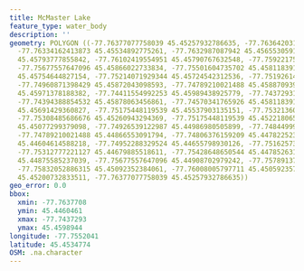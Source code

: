 ```yaml
---
title: McMaster Lake
feature_type: water_body
description: ''
geometry: POLYGON ((-77.76377077758039 45.45257932786635, -77.76364203154772 45.45417487484358,
  -77.76334162413873 45.45534892775261, -77.7632987087942 45.4565530591906, -77.76261206328626
  45.45793777855842, -77.76102419554951 45.45790767632548, -77.75922175109193 45.45869032917017,
  -77.75677557647096 45.45866022733834, -77.75501604735702 45.45811839162118, -77.75454397857081
  45.45754644827154, -77.75214071929344 45.45724542312536, -77.7519261425726 45.45811839162118,
  -77.74960871398429 45.45872043098593, -77.74789210021488 45.45887093982243, -77.74553175628205
  45.45971378188382, -77.74411554992253 45.45989438925779, -77.74372931182447 45.45944286973813,
  -77.74394388854532 45.45878063456861, -77.74570341765926 45.45811839162118, -77.74922247588624
  45.45691429360827, -77.75175448119539 45.45537903135151, -77.75321360289945 45.4538136228774,
  -77.75308485686676 45.45260943294369, -77.75175448119539 45.45221806567958, -77.75042410552402
  45.45077299379098, -77.74926539122987 45.44986980505899, -77.74844999969014 45.44893649484204,
  -77.74789210021488 45.44866553091794, -77.74806376159209 45.44782252372101, -77.74656172454351
  45.44604614588218, -77.74952288329524 45.44655798930126, -77.7516257351627 45.44625690549984,
  -77.75312777221127 45.44679885518611, -77.75428648650544 45.44785263133744, -77.75458689391533
  45.44875585237039, -77.75677557647096 45.44908702979242, -77.75789137542058 45.44989991158327,
  -77.75832052886315 45.45092352384061, -77.76008005797711 45.45059235720163, -77.76201124846736
  45.45200732833511, -77.76377077758039 45.45257932786635))
geo_error: 0.0
bbox:
  xmin: -77.7637708
  ymin: 45.4460461
  xmax: -77.7437293
  ymax: 45.4598944
longitude: -77.7552041
latitude: 45.4534774
OSM: .na.character
---
```

